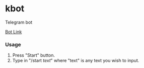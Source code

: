 # kbot
Telegram bot

[Bot Link](t.me/kvasianovych_kbot)

### Usage
1. Press "Start" button.
2. Type in "/start _text_" where "text" is any text you wish to input.
